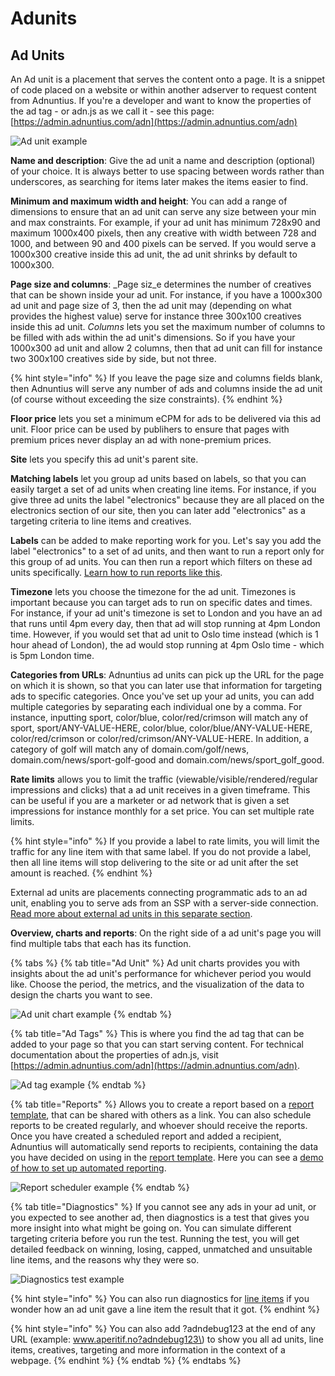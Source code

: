 # Adunits

## Ad Units 

An Ad unit is a placement that serves the content onto a page. It is a snippet of code placed on a website or within another adserver to request content from Adnuntius. If you're a developer and want to know the properties of the ad tag - or adn.js as we call it - see this page: [https://admin.adnuntius.com/adn](https://admin.adnuntius.com/adn)

![Ad unit example](../../../.gitbook/assets/201811-inventory-ad-unit.png)

**Name and description**: Give the ad unit a name and description \(optional\) of your choice. It is always better to use spacing between words rather than underscores, as searching for items later makes the items easier to find.

**Minimum and maximum width and height**: You can add a range of dimensions to ensure that an ad unit can serve any size between your min and max constraints. For example, if your ad unit has minimum 728x90 and maximum 1000x400 pixels, then any creative with width between 728 and 1000, and between 90 and 400 pixels can be served. If you would serve a 1000x300 creative inside this ad unit, the ad unit shrinks by default to 1000x300. 

**Page size and columns**: _Page siz_e determines the number of creatives that can be shown inside your ad unit. For instance, if you have a 1000x300 ad unit and page size of 3, then the ad unit may \(depending on what provides the highest value\) serve for instance three 300x100 creatives inside this ad unit. _Columns_ lets you set the maximum number of columns to be filled with ads within the ad unit's dimensions. So if you have your 1000x300 ad unit and allow 2 columns, then that ad unit can fill for instance two 300x100 creatives side by side, but not three.

{% hint style="info" %}
If you leave the page size and columns fields blank, then Adnuntius will serve any number of ads and columns inside the ad unit \(of course without exceeding the size constraints\).
{% endhint %}

**Floor price** lets you set a minimum eCPM for ads to be delivered via this ad unit. Floor price can be used by publihers to ensure that pages with premium prices never display an ad with none-premium prices.

**Site** lets you specify this ad unit's parent site. 

**Matching labels** let you group ad units based on labels, so that you can easily target a set of ad units when creating line items. For instance, if you give three ad units the label "electronics" because they are all placed on the electronics section of our site, then you can later add "electronics" as a targeting criteria to line items and creatives. 

**Labels** can be added to make reporting work for you. Let's say you add the label "electronics" to a set of ad units, and then want to run a report only for this group of ad units. You can then run a report which filters on these ad units specifically. [Learn how to run reports like this](../../reports.md#publishing-queries).

**Timezone** lets you choose the timezone for the ad unit. Timezones is important because you can target ads to run on specific dates and times. For instance, if your ad unit's timezone is set to London and you have an ad that runs until 4pm every day, then that ad will stop running at 4pm London time. However, if you would set that ad unit to Oslo time instead \(which is 1 hour ahead of London\), the ad would stop running at 4pm Oslo time - which is 5pm London time.

**Categories from URLs**: Adnuntius ad units can pick up the URL for the page on which it is shown, so that you can later use that information for targeting ads to specific categories. Once you've set up your ad units, you can add multiple categories by separating each individual one by a comma. For instance, inputting sport, color/blue, color/red/crimson will match any of sport, sport/ANY-VALUE-HERE, color/blue, color/blue/ANY-VALUE-HERE, color/red/crimson or color/red/crimson/ANY-VALUE-HERE. In addition, a category of golf will match any of domain.com/golf/news, domain.com/news/sport-golf-good and domain.com/news/sport\_golf\_good.

**Rate limits** allows you to limit the traffic \(viewable/visible/rendered/regular impressions and clicks\) that a ad unit receives in a given timeframe. This can be useful if you are a marketer or ad network that is given a set impressions for instance monthly for a set price. You can set multiple rate limits.

{% hint style="info" %}
If you provide a label to rate limits, you will limit the traffic for any line item with that same label. If you do not provide a label, then all line items will stop delivering to the site or ad unit after the set amount is reached. 
{% endhint %}

External ad units are placements connecting programmatic ads to an ad unit, enabling you to serve ads from an SSP with a server-side connection. [Read more about external ad units in this separate section](../#external-ad-unit).

**Overview, charts and reports**: On the right side of a ad unit's page you will find multiple tabs that each has its function. 

{% tabs %}
{% tab title="Ad Unit" %}
Ad unit charts provides you with insights about the ad unit's performance for whichever period you would like. Choose the period, the metrics, and the visualization of the data to design the charts you want to see. 

![Ad unit chart example](../../../.gitbook/assets/201811-inventory-ad-unit-ad-unit-charts.png)
{% endtab %}

{% tab title="Ad Tags" %}
This is where you find the ad tag that can be added to your page so that you can start serving content. For technical documentation about the properties of adn.js, visit [https://admin.adnuntius.com/adn](https://admin.adnuntius.com/adn).

![Ad tag example](../../../.gitbook/assets/201811-inventory-ad-unit-ad-tag.png)
{% endtab %}

{% tab title="Reports" %}
Allows you to create a report based on a [report template](../../reports.md#reports-report-templates-and-report-schedules), that can be shared with others as a link. You can also schedule reports to be created regularly, and whoever should receive the reports. Once you have created a scheduled report and added a recipient, Adnuntius will automatically send reports to recipients, containing the data you have decided on using in the [report template](https://docs.adnuntius.io/documentation/~/drafts/-LRqZ7HD-p07mcKQLMfS/primary/user-interface-guide/reports#reports-report-templates-and-report-schedules). Here you can see a [demo of how to set up automated reporting](https://www.youtube.com/watch?v=_-OEgPFBq0A&feature=youtu.be).

![Report scheduler example](../../../.gitbook/assets/201811-inventory-ad-unit-reports.png)
{% endtab %}

{% tab title="Diagnostics" %}
If you cannot see any ads in your ad unit, or you expected to see another ad, then diagnostics is a test that gives you more insight into what might be going on. You can simulate different targeting criteria before you run the test. Running the test, you will get detailed feedback on winning, losing, capped, unmatched and unsuitable line items, and the reasons why they were so. 

![Diagnostics test example](../../../.gitbook/assets/201811-inventory-ad-unit-diagnostics.png)

{% hint style="info" %}
You can also run diagnostics for [line items](../../advertising.md#line-item) if you wonder how an ad unit gave a line item the result that it got.
{% endhint %}

{% hint style="info" %}
You can also add ?adndebug123 at the end of any URL \(example: www.aperitif.no?adndebug123\) to show you all ad units, line items, creatives, targeting and more information in the context of a webpage.
{% endhint %}
{% endtab %}
{% endtabs %}

